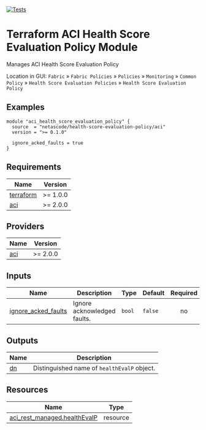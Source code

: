<!-- BEGIN_TF_DOCS -->
[![Tests](https://github.com/netascode/terraform-aci-health-score-evaluation-policy/actions/workflows/test.yml/badge.svg)](https://github.com/netascode/terraform-aci-health-score-evaluation-policy/actions/workflows/test.yml)

# Terraform ACI Health Score Evaluation Policy Module

Manages ACI Health Score Evaluation Policy

Location in GUI:
`Fabric` » `Fabric Policies` » `Policies` » `Monitoring` » `Common Policy` » `Health Score Evaluation Policies` » `Health Score Evaluation Policy`

## Examples

```hcl
module "aci_health_score_evaluation_policy" {
  source  = "netascode/health-score-evaluation-policy/aci"
  version = ">= 0.1.0"

  ignore_acked_faults = true
}
```

## Requirements

| Name | Version |
|------|---------|
| <a name="requirement_terraform"></a> [terraform](#requirement\_terraform) | >= 1.0.0 |
| <a name="requirement_aci"></a> [aci](#requirement\_aci) | >= 2.0.0 |

## Providers

| Name | Version |
|------|---------|
| <a name="provider_aci"></a> [aci](#provider\_aci) | >= 2.0.0 |

## Inputs

| Name | Description | Type | Default | Required |
|------|-------------|------|---------|:--------:|
| <a name="input_ignore_acked_faults"></a> [ignore\_acked\_faults](#input\_ignore\_acked\_faults) | Ignore acknowledged faults. | `bool` | `false` | no |

## Outputs

| Name | Description |
|------|-------------|
| <a name="output_dn"></a> [dn](#output\_dn) | Distinguished name of `healthEvalP` object. |

## Resources

| Name | Type |
|------|------|
| [aci_rest_managed.healthEvalP](https://registry.terraform.io/providers/CiscoDevNet/aci/latest/docs/resources/rest_managed) | resource |
<!-- END_TF_DOCS -->